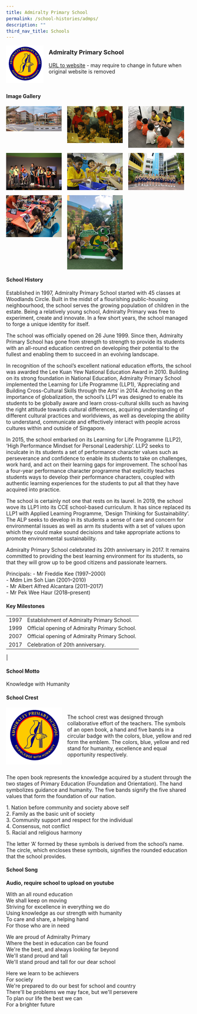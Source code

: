 ```yaml
---
title: Admiralty Primary School
permalink: /school-histories/admps/
description: ""
third_nav_title: Schools
---
```

<img src="/images/admps.png" style="width:20%;margin-right:15px;" align = "left">

### **Admiralty Primary School**
[URL to website](https://admiraltypri.moe.edu.sg/) - may require to change in future when original website is removed

<br clear="left">

#### **Image Gallery**

<p><a href="https://staging.d1yxymztqoj7qn.amplifyapp.com/images/admps1.jpg">  
<img src="/images/admps1.jpg" style="width:30%;margin-right:15px;" align = "left">
</a></p>

<p><a href="https://staging.d1yxymztqoj7qn.amplifyapp.com/images/admps2.jpg">  
<img src="/images/admps2.jpg" style="width:30%;margin-right:15px;" align = "left">
</a></p>

<p><a href="https://staging.d1yxymztqoj7qn.amplifyapp.com/images/admps3.jpg">  
<img src="/images/admps3.jpg" style="width:30%;margin-right:15px;" align = "left">
</a></p>

<br clear="left">

<p><a href="https://staging.d1yxymztqoj7qn.amplifyapp.com/images/admps4.jpg">  
<img src="/images/admps4.jpg" style="width:30%;margin-right:15px;" align = "left">
</a></p>

<p><a href="https://staging.d1yxymztqoj7qn.amplifyapp.com/images/admps6.jpg">  
<img src="/images/admps6.jpg" style="width:30%;margin-right:15px;" align = "left">
</a></p>

<p><a href="https://staging.d1yxymztqoj7qn.amplifyapp.com/images/admps8.jpg">  
<img src="/images/admps8.jpg" style="width:30%;margin-right:15px;" align = "left">
</a></p>

<br clear="left">

<p><a href="https://staging.d1yxymztqoj7qn.amplifyapp.com/images/admps7.jpg">  
<img src="/images/admps7.jpg" style="width:30%;margin-right:15px;" align = "left">
</a></p>

<p><a href="https://staging.d1yxymztqoj7qn.amplifyapp.com/images/admps5.jpeg">  
<img src="/images/admps5.jpeg" style="width:30%;margin-right:15px;" align = "left">
</a></p>

<br clear="left">

#### **School History**
Established in 1997, Admiralty Primary School started with 45 classes at Woodlands Circle. Built in the midst of a flourishing public-housing neighbourhood, the school serves the growing population of children in the estate. Being a relatively young school, Admiralty Primary was free to experiment, create and innovate. In a few short years, the school managed to forge a unique identity for itself.   
  
The school was officially opened on 26 June 1999. Since then, Admiralty Primary School has gone from strength to strength to provide its students with an all-round education centred on developing their potential to the fullest and enabling them to succeed in an evolving landscape.   
  
In recognition of the school’s excellent national education efforts, the school was awarded the Lee Kuan Yew National Education Award in 2010. Building on its strong foundation in National Education, Admiralty Primary School implemented the Learning for Life Programme (LLP1), ‘Appreciating and Building Cross-Cultural Skills through the Arts’ in 2014. Anchoring on the importance of globalization, the school’s LLP1 was designed to enable its students to be globally aware and learn cross-cultural skills such as having the right attitude towards cultural differences, acquiring understanding of different cultural practices and worldviews, as well as developing the ability to understand, communicate and effectively interact with people across cultures within and outside of Singapore.   
  
In 2015, the school embarked on its Learning for Life Programme (LLP2), ‘High Performance Mindset for Personal Leadership’. LLP2 seeks to inculcate in its students a set of performance character values such as perseverance and confidence to enable its students to take on challenges, work hard, and act on their learning gaps for improvement. The school has a four-year performance character programme that explicitly teaches students ways to develop their performance characters, coupled with authentic learning experiences for the students to put all that they have acquired into practice. 

The school is certainly not one that rests on its laurel. In 2019, the school wove its LLP1 into its CCE school-based curriculum. It has since replaced its LLP1 with Applied Learning Programme, ‘Design Thinking for Sustainability’. The ALP seeks to develop in its students a sense of care and concern for environmental issues as well as arm its students with a set of values upon which they could make sound decisions and take appropriate actions to promote environmental sustainability.

Admiralty Primary School celebrated its 20th anniversary in 2017. It remains committed to providing the best learning environment for its students, so that they will grow up to be good citizens and passionate learners.

Principals:
\- Mr Freddie Kee (1997–2000) <br>
\- Mdm Lim Soh Lian (2001–2010)<br>
\- Mr Albert Alfred Alcantara (2011–2017)<br>
\- Mr Pek Wee Haur (2018–present)

#### **Key Milestones**

|  |  |
|:---:|---|
| 1997 | Establishment of Admiralty Primary School. |
| 1999 | Official opening of Admiralty Primary School. |
| 2007 | Official opening of Admiralty Primary School. |
| 2017 | Celebration of 20th anniversary. |
|

#### **School Motto**
Knowledge with Humanity

#### **School Crest**
<img src="/images/admps.png" style="width:30%;margin-right:15px;" align = "left">

<br>The school crest was designed through collaborative effort of the teachers. The symbols of an open book, a hand and five bands in a circular badge with the colors, blue, yellow and red form the emblem. The colors, blue, yellow and red stand for humanity, excellence and equal opportunity respectively.

<br clear="left">

The open book represents the knowledge acquired by a student through the two stages of Primary Education (Foundation and Orientation). The hand symbolizes guidance and humanity. The five bands signify the five shared values that form the foundation of our nation.

1\. Nation before community and society above self<br>
2\. Family as the basic unit of society<br>
3\. Community support and respect for the individual<br>
4\. Consensus, not conflict<br>
5\. Racial and religious harmony

The letter ‘A’ formed by these symbols is derived from the school’s name. The circle, which encloses these symbols, signifies the rounded education that the school provides.

#### **School Song**

**Audio, require school to upload on youtube**

With an all round education<br>
We shall keep on moving<br>
Striving for excellence in everything we do<br>
Using knowledge as our strength with humanity<br>
To care and share, a helping hand<br>
For those who are in need
  
We are proud of Admiralty Primary<br>
Where the best in education can be found<br>
We're the best, and always looking far beyond<br>
We'll stand proud and tall<br>
We'll stand proud and tall for our dear school
  
Here we learn to be achievers<br>
For society<br>
We're prepared to do our best for school and country<br>
There'll be problems we may face, but we'll persevere<br>
To plan our life the best we can<br>
For a brighter future